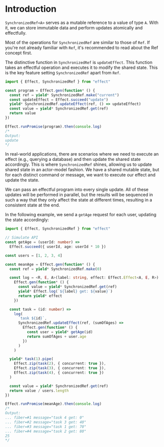 # Introduction

`SynchronizedRef<A>` serves as a mutable reference to a value of type `A`. With it, we can store immutable data and perform updates atomically and effectfully.

Most of the operations for `SynchronizedRef` are similar to those of `Ref`. If you're not already familiar with `Ref`, it's recommended to read about the Ref concept first.

The distinctive function in `SynchronizedRef` is `updateEffect`. This function takes an effectful operation and executes it to modify the shared state. This is the key feature setting `SynchronizedRef` apart from `Ref`.

```ts
import { Effect, SynchronizedRef } from "effect"

const program = Effect.gen(function* () {
  const ref = yield* SynchronizedRef.make("current")
  const updateEffect = Effect.succeed("update")
  yield* SynchronizedRef.updateEffect(ref, () => updateEffect)
  const value = yield* SynchronizedRef.get(ref)
  return value
})

Effect.runPromise(program).then(console.log)
/*
Output:
update
*/
```

In real-world applications, there are scenarios where we need to execute an effect (e.g., querying a database) and then update the shared state accordingly. This is where `SynchronizedRef` shines, allowing us to update shared state in an actor-model fashion. We have a shared mutable state, but for each distinct command or message, we want to execute our effect and update the state.

We can pass an effectful program into every single update. All of these updates will be performed in parallel, but the results will be sequenced in such a way that they only affect the state at different times, resulting in a consistent state at the end.

In the following example, we send a `getAge` request for each user, updating the state accordingly:

```ts
import { Effect, SynchronizedRef } from "effect"

// Simulate API
const getAge = (userId: number) =>
  Effect.succeed({ userId, age: userId * 10 })

const users = [1, 2, 3, 4]

const meanAge = Effect.gen(function* () {
  const ref = yield* SynchronizedRef.make(0)

  const log = <R, E, A>(label: string, effect: Effect.Effect<A, E, R>) =>
    Effect.gen(function* () {
      const value = yield* SynchronizedRef.get(ref)
      yield* Effect.log(`${label} get: ${value}`)
      return yield* effect
    })

  const task = (id: number) =>
    log(
      `task ${id}`,
      SynchronizedRef.updateEffect(ref, (sumOfAges) =>
        Effect.gen(function* () {
          const user = yield* getAge(id)
          return sumOfAges + user.age
        })
      )
    )

  yield* task(1).pipe(
    Effect.zip(task(2), { concurrent: true }),
    Effect.zip(task(3), { concurrent: true }),
    Effect.zip(task(4), { concurrent: true })
  )

  const value = yield* SynchronizedRef.get(ref)
  return value / users.length
})

Effect.runPromise(meanAge).then(console.log)
/*
Output:
... fiber=#1 message="task 4 get: 0"
... fiber=#2 message="task 3 get: 40"
... fiber=#3 message="task 1 get: 70"
... fiber=#4 message="task 2 get: 80"
25
*/
```